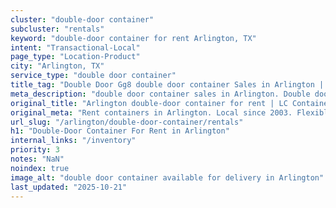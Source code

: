 ```yaml
---
cluster: "double-door container"
subcluster: "rentals"
keyword: "double-door container for rent Arlington, TX"
intent: "Transactional-Local"
page_type: "Location-Product"
city: "Arlington, TX"
service_type: "double door container"
title_tag: "Double Door Gg8 double door container Sales in Arlington | LC Container"
meta_description: "double door container sales in Arlington. Double door containers for easy access. Fast delivery, competitive pricing. Serving double door container area. Quote ID: UAU. Call (214) 524-4168 for your free quote today."
original_title: "Arlington double-door container for rent | LC Container"
original_meta: "Rent containers in Arlington. Local since 2003. Flexible rental terms. Same-week delivery available. Get your free quote — call (214) 524-4168 today."
url_slug: "/arlington/double-door-container/rentals"
h1: "Double-Door Container For Rent in Arlington"
internal_links: "/inventory"
priority: 3
notes: "NaN"
noindex: true
image_alt: "double door container available for delivery in Arlington"
last_updated: "2025-10-21"
---
```


<!-- TODO: Add unique city/inventory copy, images, and internal links here. -->
